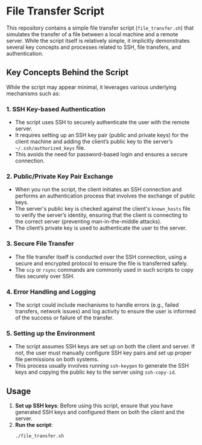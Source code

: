 # File Transfer Script

This repository contains a simple file transfer script (`file_transfer.sh`) that simulates the transfer of a file between a local machine and a remote server. While the script itself is relatively simple, it implicitly demonstrates several key concepts and processes related to SSH, file transfers, and authentication.

## Key Concepts Behind the Script

While the script may appear minimal, it leverages various underlying mechanisms such as:

### 1. **SSH Key-based Authentication**
   - The script uses SSH to securely authenticate the user with the remote server.
   - It requires setting up an SSH key pair (public and private keys) for the client machine and adding the client’s public key to the server’s `~/.ssh/authorized_keys` file.
   - This avoids the need for password-based login and ensures a secure connection.

### 2. **Public/Private Key Pair Exchange**
   - When you run the script, the client initiates an SSH connection and performs an authentication process that involves the exchange of public keys.
   - The server's public key is checked against the client's `known_hosts` file to verify the server’s identity, ensuring that the client is connecting to the correct server (preventing man-in-the-middle attacks).
   - The client’s private key is used to authenticate the user to the server.

### 3. **Secure File Transfer**
   - The file transfer itself is conducted over the SSH connection, using a secure and encrypted protocol to ensure the file is transferred safely.
   - The `scp` or `rsync` commands are commonly used in such scripts to copy files securely over SSH.

### 4. **Error Handling and Logging**
   - The script could include mechanisms to handle errors (e.g., failed transfers, network issues) and log activity to ensure the user is informed of the success or failure of the transfer.

### 5. **Setting up the Environment**
   - The script assumes SSH keys are set up on both the client and server. If not, the user must manually configure SSH key pairs and set up proper file permissions on both systems.
   - This process usually involves running `ssh-keygen` to generate the SSH keys and copying the public key to the server using `ssh-copy-id`.

## Usage

1. **Set up SSH keys**: Before using this script, ensure that you have generated SSH keys and configured them on both the client and the server.
2. **Run the script**: 
   ```bash
   ./file_transfer.sh
